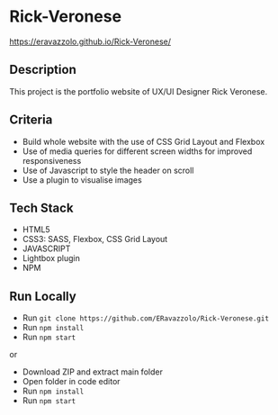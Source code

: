 # Rick-Veronese
https://eravazzolo.github.io/Rick-Veronese/

## Description
This project is the portfolio website of UX/UI Designer Rick Veronese.

## Criteria
- Build whole website with the use of CSS Grid Layout and Flexbox 
- Use of media queries for different screen widths for improved responsiveness
- Use of Javascript to style the header on scroll
- Use a plugin to visualise images 

## Tech Stack
- HTML5
- CSS3: SASS, Flexbox, CSS Grid Layout
- JAVASCRIPT
- Lightbox plugin
- NPM

## Run Locally
- Run `git clone https://github.com/ERavazzolo/Rick-Veronese.git`
- Run `npm install`
- Run `npm start`

or

- Download ZIP and extract main folder
- Open folder in code editor
- Run `npm install`
- Run `npm start`
